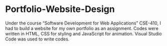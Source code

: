 # Portfolio-Website-Design

Under the course “Software Development for 
Web Applications” CSE-410, I had to build a website for my own portfolio as an assignment. Codes 
were written in HTML, CSS for styling and JavaScript for animation. Visual Studio Code was used to write codes.
